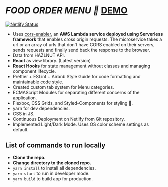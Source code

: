# *FOOD ORDER MENU 🍜* [DEMO](https://order-menu.netlify.app/)
[![Netlify Status](https://api.netlify.com/api/v1/badges/3dcb0b8a-5f93-4814-884b-046081a138ad/deploy-status)](https://app.netlify.com/sites/stocktwitter/deploys)
- Uses [cors-enabler](https://github.com/bhuvanmalik007/cors-enabler), an **AWS Lambda service deployed using Serverless framework** that enables cross origin requests. The microservice takes a url or an array of urls that don't have CORS enabled on their servers, sends requests and finally send back the response to the browser. 
 - Data from HAZLNUT API.
 - **React** as view library. (Latest version)
 - **React Hooks** for state management without classes and managing component lifecycle.
 - Prettier + ESLint + Airbnb Style Guide for code formatting and maintainable code style.
 - Created custom tab system for Menu categories.
 - ECMAScript Modules for separating different concerns of the application.
 - Flexbox, CSS Grids, and Styled-Components for styling 💅.
 - yarn for dev dependencies.
 - CSS in JS.
 - Continuous Deployment on Netlify from Git repository.
 - Implemented Light/Dark Mode. Uses OS color scheme settings as default.

## List of commands to run locally

 - **Clone the repo.**
 -  **Change directory to the cloned repo.**
 -  `yarn install` to install all dependencies.
 -  `yarn start` to run in developer mode.
 -  `yarn build` to build app for production.
